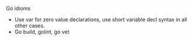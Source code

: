 Go idioms

* Use var for zero value declarations, use short variable decl syntax in all
other cases.
* Go build, golint, go vet
